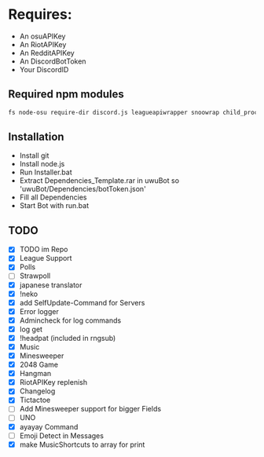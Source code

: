 # Requires:
* An osuAPIKey
* An RiotAPIKey
* An RedditAPIKey
* An DiscordBotToken
* Your DiscordID

## Required npm modules
```sh
fs node-osu require-dir discord.js leagueapiwrapper snoowrap child_process @vitalets/google-translate-api ffmpeg-binaries@3.2.2-3 ffmpeg-static ytdl-core-discord @discord.js/opus ytpl
```

## Installation
* Install git
* Install node.js
* Run Installer.bat
* Extract Dependencies_Template.rar in uwuBot so 'uwuBot/Dependencies/botToken.json'
* Fill all Dependencies
* Start Bot with run.bat

## TODO
- [x] TODO im Repo
- [x] League Support
- [x] Polls
- [ ] Strawpoll
- [x] japanese translator
- [x] !neko
- [x] add SelfUpdate-Command for Servers
- [x] Error logger
- [x] Admincheck for log commands
- [x] log get
- [x] !headpat (included in rngsub)
- [x] Music
- [x] Minesweeper
- [x] 2048 Game
- [x] Hangman
- [x] RiotAPIKey replenish
- [x] Changelog
- [x] Tictactoe
- [ ] Add Minesweeper support for bigger Fields
- [ ] UNO
- [x] ayayay Command
- [ ] Emoji Detect in Messages
- [x] make MusicShortcuts to array for print